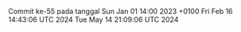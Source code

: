 Commit ke-55 pada tanggal Sun Jan 01 14:00 2023 +0100
Fri Feb 16 14:43:06 UTC 2024
Tue May 14 21:09:06 UTC 2024
